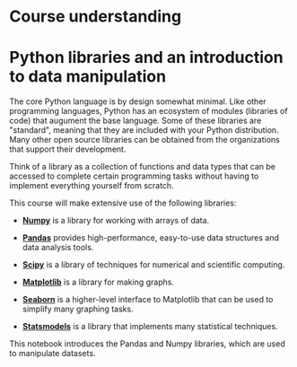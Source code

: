 # Course understanding

# Python libraries and an introduction to data manipulation

The core Python language is by design somewhat minimal.  Like other programming languages, Python has an ecosystem of modules (libraries of code) that augument the base language.  Some of these libraries are "standard", meaning that they are included with your Python distribution.  Many other open source libraries can be obtained from the organizations that support their development.

Think of a library as a collection of functions and data types that can be accessed to complete certain programming tasks without having to implement everything yourself from scratch.

This course will make extensive use of the following libraries:

* **[Numpy](http://numpy.org)** is a library for working with arrays of data.

* **[Pandas](http://pandas.pydata.org)** provides high-performance, easy-to-use data structures and data analysis tools.

* **[Scipy](http://scipy.org)** is a library of techniques for numerical and scientific computing.

* **[Matplotlib](http://matplotlib.org)** is a library for making graphs.

* **[Seaborn](http://seaborn.pydata.org)** is a higher-level interface to Matplotlib that can be used to simplify many graphing tasks.

* **[Statsmodels](http://www.statsmodels.org)** is a library that implements many statistical techniques.

This notebook introduces the Pandas and Numpy libraries, which are used to manipulate datasets. 
